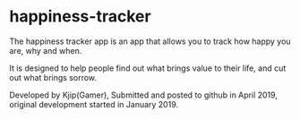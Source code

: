 # happiness-tracker
The happiness tracker app is an app that allows you to track how happy you are, why and when.

It is designed to help people find out what brings value to their life, and cut out what brings sorrow.


Developed by Kjip(Gamer), Submitted and posted to github in April 2019, original development started in January 2019.
